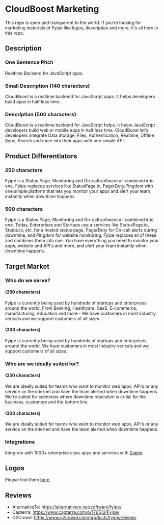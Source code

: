 # CloudBoost Marketing

This repo is open and transparent to the world. If you're looking for marketing materials of Fyipe like logos, description and more. It's all here in this repo. 

## Description

### One Sentence Pitch
Realtime Backend for JavaScript apps.

### Small Description (140 characters)
CloudBoost is a realtime backend for JavaScript apps. It helps developers build apps in half less time. 

### Description (500 characters)
CloudBoost is a realtime backend for JavaScript helps. It helps JavaScript developers build web or mobile apps in half less time. CloudBoost let's developers integrate Data Storage, Files, Authentication, Realtime, Offline Sync, Search and more into their apps with one simple API.  

## Product Differentiators

### 250 characters

Fyipe is a Status Page, Monitoring and On-call software all combined into one. Fyipe replaces services like StatusPage.io, PagerDuty,Pingdom with one simple platform that lets you monitor your apps and alert your team instantly when downtime happens.

### 500 characters

Fyipe is a Status Page, Monitoring and On-call software all combined into one. Today, Enterprises and Startups use a services like StatusPage.io, Status.io, etc. for a hosted status page, PagerDuty for On-call alerts during downtime, and Pingdom for website monitoring. Fyipe replaces all of these and combines them into one. You have everything you need to monitor your apps, website and API's and more, and alert your team instantly when downtime happens. 

## Target Market

### Who do we serve? 

#### (250 characters)

Fyipe is currently being used by hundreds of startups and enterprises around the world. From Banking, Healthcare, SaaS, E-commerce, manufacturing, education and more - We have customers in most industry vericals and we support customers of all sizes. 

#### (200 characters)

Fyipe is currently being used by hundreds of startups and enterprises around the world. We have customers in most industry vericals and we support customers of all sizes. 

### Who are we ideally suited for? 

#### (250 characters)

We are ideally suited for teams who want to monitor web apps, API's or any service on the internet and have the team alerted when downtime happens. We're suited for scenerios where downtime resolution is critial for the business, customers and the bottom line. 

#### (200 characters)
We are ideally suited for teams who want to monitor web apps, API's or any service on the internet and have the team alerted when downtime happens.

### Integrations 

Integrate with 1000+ enterprise class apps and services with [Zapier](https://zapier.com).  

## Logos

Please find them [here](/logos)

## Reviews

- AlternativeTo: https://alternativeto.net/software/fyipe/
- Capterra: https://www.capterra.com/p/176513/Fyipe/
- G2Crowd: https://www.g2crowd.com/products/fyipe/reviews
